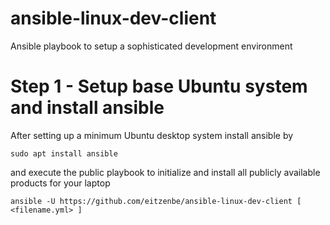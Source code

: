 # ansible-linux-dev-client
Ansible playbook to setup a sophisticated development environment


# Step 1 - Setup base Ubuntu system and install ansible

After setting up a minimum Ubuntu desktop system install ansible by

```
sudo apt install ansible
```

and execute the public playbook to initialize and install all publicly available products for your laptop

```
ansible -U https://github.com/eitzenbe/ansible-linux-dev-client [ <filename.yml> ]
```
